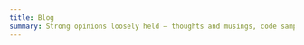 ```yaml
---
title: Blog
summary: Strong opinions loosely held — thoughts and musings, code samples and technical information, and generally whatever else I find hard to find on the internet.
---
```

